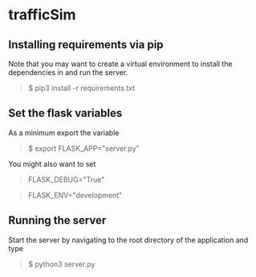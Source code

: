 # trafficSim

## Installing requirements via pip 
Note that you may want to create a virtual environment to install the dependencies in and run the server.
> $ pip3 install -r requirements.txt
## Set the flask variables
As a minimum export the variable
> $ export FLASK_APP="server.py"

You might also want to set
> FLASK_DEBUG="True"

> FLASK_ENV="development"

## Running the server
Start the server by navigating to the root directory of the application and type
> $ python3 server.py
    

